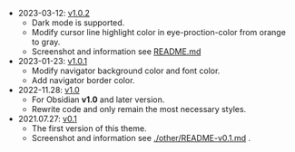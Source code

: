 - 2023-03-12: [v1.0.2](https://github.com/ZekunC/Obsidian-Typora-Vue-Theme/releases/tag/v1.0.2)
	- Dark mode is supported.
	- Modify cursor line highlight color in eye-proction-color from orange to gray.
	- Screenshot and information see [README.md](./README.md) 
- 2023-01-23: [v1.0.1](https://github.com/ZekunC/Obsidian-Typora-Vue-Theme/releases/tag/v1.0.1)
	- Modify navigator background color and font color.
	- Add navigator border color.
- 2022-11.28: [v1.0](./history-version/v1.0.css)  
	- For Obsidian **v1.0** and later version.
	- Rewrite code and only remain the most necessary styles.
- 2021.07.27: [v0.1](./history-version/v0.1.css)
	- The first version of this theme. 
	- Screenshot and information see [./other/README-v0.1.md](./other/README-v0.1.md) . 
